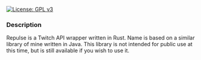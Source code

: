 [![License: GPL v3](https://img.shields.io/badge/License-GPLv3-blue.svg)](https://www.gnu.org/licenses/gpl-3.0)
### Description
Repulse is a Twitch API wrapper written in Rust. Name is based on a similar library of mine written in Java. This library is not intended for public use at this time, but is still available if you wish to use it.
